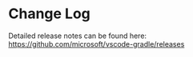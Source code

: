 # Change Log

Detailed release notes can be found here: https://github.com/microsoft/vscode-gradle/releases
